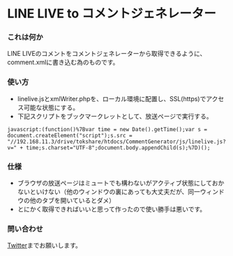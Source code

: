 # LINE LIVE to コメントジェネレーター

### これは何か
LINE LIVEのコメントをコメントジェネレーターから取得できるように、comment.xmlに書き込む為のものです。

### 使い方
* linelive.jsとxmlWriter.phpを、ローカル環境に配置し、SSL(https)でアクセス可能な状態にする。
* 下記スクリプトをブックマークレットとして、放送ページで実行する。

```javascript:bookmarklet
javascript:(function()%7Bvar time = new Date().getTime();var s = document.createElement("script");s.src = "//192.168.11.3/drive/tokshare/htdocs/CommentGenerator/js/linelive.js?v=" + time;s.charset="UTF-8";document.body.appendChild(s);%7D)();
```

### 仕様
* ブラウザの放送ページはミュートでも構わないがアクティブ状態にしておかないといけない（他のウィンドウの裏にあっても大丈夫だが、同一ウィンドウの他のタブを開いているとダメ）
* とにかく取得できればいいと思って作ったので使い勝手は悪いです。

### 問い合わせ
[Twitter](https://twitter.com/jintokai)までお願いします。
